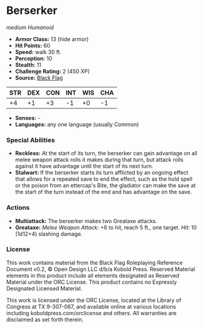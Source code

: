 # Berserker

*medium* *Humanoid*

- **Armor Class:** 13 (hide armor)
- **Hit Points:** 60 
- **Speed:** walk 30 ft.
- **Perception**: 10
- **Stealth**: 11
- **Challenge Rating:** 2 (450 XP)
- **Source:** [Black Flag](https://koboldpress.com/kpstore/product/tovrpg-pg-mv/)

| STR | DEX | CON | INT | WIS | CHA |
| --- | --- | --- | --- | --- | --- |
| +4 | +1 | +3 | -1 | +0 | -1 |

- **Senses:** -
- **Languages:** any one language (usually Common)

### Special Abilities

- **Reckless:** At the start of its turn, the berserker can gain advantage on all melee weapon attack rolls it makes during that turn, but attack rolls against it have advantage until the start of its next turn.
- **Stalwart:** If the berserker starts its turn afflicted by an ongoing effect that allows for a repeated save to end the effect, such as the hold spell or the poison from an ettercap's Bite, the gladiator can make the save at the start of the turn instead of the end and has advantage on the save.

### Actions

- **Multiattack:** The berserker makes two Greataxe attacks.
- **Greataxe:** _Melee Weapon Attack:_ +6 to hit, reach 5 ft., one target. _Hit:_ 10 (1d12+4) slashing damage.


### License

This work contains material from the Black Flag Roleplaying Reference Document v0.2, © Open Design LLC d/b/a Kobold Press. Reserved Material elements in this product include all elements designated as Reserved Material under the ORC License. This product contains no Expressly Designated Licensed Material.

This work is licensed under the ORC License, located at the Library of Congress at TX 9-307-067, and available online at various locations including koboldpress.com/orclicense and others. All warranties are disclaimed as set forth therein.
